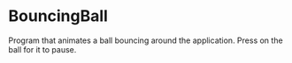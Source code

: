 # BouncingBall
Program that animates a ball bouncing around the application. Press on the ball for it to pause.
